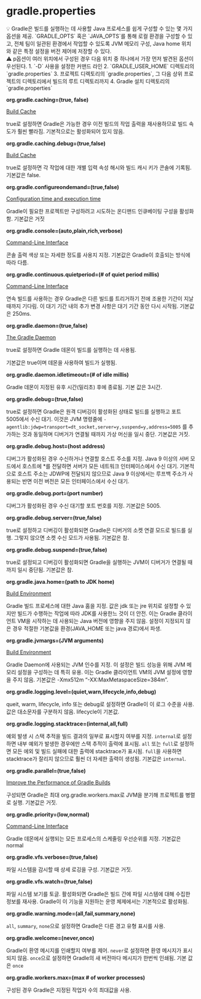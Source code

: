 # gradle.properties

<aside>
💡 Gradle은 빌드를 실행하는 데 사용할 Java 프로세스를 쉽게 구성할 수 있는 몇 가지 옵션을 제공.
`GRADLE_OPTS` 혹은 `JAVA_OPTS`를 통해 로컬 환경을 구성할 수 있고, 전체 팀이 일관된 환경에서 작업할 수 있도록 JVM 메모리 구성, Java home 위치와 같은 특정 설정을 버전 제어에 저장할 수 있다.

</aside>

<aside>
⚠️ p옵션이 여러 위치에서 구성된 경우 다음 위치 중 하나에서 가장 먼저 발견된 옵션이 우선된다.
1. `-D` 사용을 설정한 커맨드 라인
2. `GRADLE_USER_HOME` 디렉토리의 `gradle.properties`
3. 프로젝트 디렉토리의 `gradle.properties`, 그 다음 상위 프로젝트의 디렉토리에서 빌드의 루트 디렉토리까지
4. Gradle 설치 디렉토리의 `gradle.properties`

</aside>

**org.gradle.caching=(true, false)**

[Build Cache](https://docs.gradle.org/current/userguide/build_cache.html#build_cache)

true로 설정하면 Gradle은 가능한 경우 이전 빌드의 작업 출력을 재사용하므로 빌드 속도가 훨씬 빨라짐. 기본적으로는 활성화되어 있지 않음.

**org.gradle.caching.debug=(true,false)**

[Build Cache](https://docs.gradle.org/current/userguide/build_cache.html#sec:task_output_caching)

true로 설정하면 각 작업에 대한 개별 입력 속성 해시와 빌드 캐시 키가 콘솔에 기록됨. 기본값은 false.

**org.gradle.configureondemand=(true,false)**

[Configuration time and execution time](https://docs.gradle.org/current/userguide/multi_project_configuration_and_execution.html#sec:configuration_on_demand)

Gradle이 필요한 프로젝트만 구성하려고 시도하는 온디맨드 인큐베이팅 구성을 활성화함. 기본값은 거짓

**org.gradle.console=(auto,plain,rich,verbose)**

[Command-Line Interface](https://docs.gradle.org/current/userguide/command_line_interface.html#sec:command_line_logging)

콘솔 출력 색상 또는 자세한 정도를 사용지 지정. 기본값은 Gradle이 호출되는 방식에 따라 다름.

**org.gradle.continuous.quietperiod=(# of quiet period millis)**

[Command-Line Interface](https://docs.gradle.org/current/userguide/command_line_interface.html#sec:continuous_build)

연속 빌드를 사용하는 경우 Gradle은 다른 빌드를 트리거하기 전에 조용한 기간이 지날 때까지 기다림. 이 대기 기간 내의 추가 변경 사항은 대기 기간 동안 다시 시작됨. 기본값은 250ms.

**org.gradle.daemon=(true,false)**

[The Gradle Daemon](https://docs.gradle.org/current/userguide/gradle_daemon.html#gradle_daemon)

true로 설정하면 Gradle 데몬이 빌드를 실행하는 데 사용됨.

기본값은 true이며 데몬을 사용하여 빌드가 실행됨.

**org.gradle.daemon.idletimeout=(# of idle millis)**

Gradle 데몬이 지정된 유후 시간(밀리초) 후에 종료됨. 기본 값은 3시간.

**org.gradle.debug=(true,false)**

true로 설정하면 Gradle은 원격 디버깅이 활성화된 상태로 빌드를 실행하고 포트 5005에서 수신 대기. 이것은 JVM 명령줄에 `- agentlib:jdwp=transport=dt_socket,server=y,suspend=y,address=5005` 를 추가하는 것과 동일하며 디버거가 연결될 때까지 가상 머신을 일시 중단. 기본값은 거짓.

**org.gradle.debug.host=(host address)**

디버그가 활성화된 경우 수신하거나 연결할 호스트 주소를 지정. Java 9 이상의 서버 모드에서 호스트에 *를 전달하면 서버가 모든 네트워크 인터페이스에서 수신 대기. 기본적으로 호스트 주소는 JDWP에 전달되지 않으므로 Java 9 이상에서는 루프백 주소가 사용되는 반면 이전 버전은 모든 인터페이스에서 수신 대기.

**org.gradle.debug.port=(port number)**

디버그가 활성화된 경우 수신 대기할 포트 번호를 지정. 기본값은 5005.

**org.gradle.debug.server=(true,false)**

true로 설정하고 디버깅이 활성화되면 Gradle은 디버거의 소켓 연결 모드로 빌드를 실행. 그렇지 않으면 소켓 수신 모드가 사용됨. 기본값은 참.

**org.gradle.debug.suspend=(true,false)**

true로 설정되고 디버깅이 활성화되면 Gradle을 실행하는 JVM이 디버거가 연결될 때까지 일시 중단됨. 기본값은 참.

**org.gradle.java.home=(path to JDK home)**

[Build Environment](https://docs.gradle.org/current/userguide/build_environment.html#sec:gradle_environment_variables)

Gradle 빌드 프로세스에 대한 Java 홈을 지정. 값은 jdk 또는 jre 위치로 설정할 수 있지만 빌드가 수행하는 작업에 따라 JDK를 사용한느 것이 더 안전. 이는 Gradle 클라이언트 VM을 시작하는 데 사용되는 Java 버전에 영향을 주지 않음. 설정이 지정되지 않은 경우 적절한 기본값을 환경(JAVA_HOME 또는 java 경로)에서 파생.

**org.gradle.jvmargs=(JVM arguments)**

[Build Environment](https://docs.gradle.org/current/userguide/build_environment.html#sec:configuring_jvm_memory)

Gradle Daemon에 사용되는 JVM 인수를 지정. 이 설정은 빌드 성능을 위해 JVM 메모리 설정을 구성하는 데 특히 유용. 이는 Gradle 클라이언트 VM의 JVM 설정에 영향을 주지 않음. 기본값은 -Xmx512m “-XX:MaxMetaspaceSize=384m”.

**org.gradle.logging.level=(quiet,warn,lifecycle,info,debug)**

queit, warm, lifecycle, info 또는 debug로 설정하면 Gradle이 이 로그 수준을 사용. 값은 대소문자를 구분하지 않음. lifecycle이 기본값.

**org.gradle.logging.stacktrace=(internal,all,full)**

예외 발생 시 스택 추적을 빌드 결과의 일부로 표시할지 여부를 지정. `internal`로 설정하면 내부 예외가 발생한 경우에만 스택 추적이 출력에 표시됨. `all` 또는 `full`로 설정하면 모든 에외 및 빌드 실패에 대한 출력에 stacktrace가 표시됨. `full`을 사용하면 stacktrace가 잘리지 않으므로 훨씬 더 자세한 출력이 생성됨. 기본값은 `internal`.

**org.gradle.parallel=(true,false)**

[Improve the Performance of Gradle Builds](https://docs.gradle.org/current/userguide/performance.html#parallel_execution)

구성되면 Gradle은 최대 org.gradle.workers.max로 JVM을 분기해 프로젝트를 병렬로 실행. 기본값은 거짓.

**org.gradle.priority=(low,normal)**

[Command-Line Interface](https://docs.gradle.org/current/userguide/command_line_interface.html#sec:command_line_performance)

Gradle 데몬에서 실행되는 모든 프로세스의 스케줄링 우선순위를 지정. 기본값은 normal

**org.gradle.vfs.verbose=(true,false)**

파일 시스템을 감시할 때 상세 로깅을 구성. 기본값은 거짓.

**org.gradle.vfs.watch=(true,false)**

파일 시스템 보기를 토글. 활성화되면 Gradle은 빌드 간에 파일 시스템에 대해 수집한 정보를 재사용. Gradle이 이 기능을 지원하는 운영 체제에서는 기본적으로 활성화됨.

**org.gradle.warning.mode=(all,fail,summary,none)**

`all`, `summary`, `none`으로 설정하면 Gradle은 다른 경고 유형 표시를 사용.

**org.gradle.welcome=(never,once)**

Gradle이 환영 메시지를 인쇄할지 여부를 제어. `never`로 설정하면 환영 메시지가 표시되지 않음. `once`으로 설정하면 Gradle의 새 버전마다 메시지가 한번씩 인쇄됨. 기본 값은 `once`

**org.gradle.workers.max=(max # of worker processes)**

구성된 경우 Gradle은 지정된 작업자 수의 최대값을 사용.